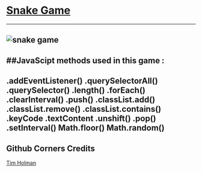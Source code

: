 # [Snake Game](https://snake-game-sample.netlify.app)
-----
![snake game](https://i.imgur.com/Q2DYju7.png)
---
##JavaScipt methods used in this game :
---
.addEventListener()
.querySelectorAll()
.querySelector()
.length()
.forEach()
.clearInterval()
.push()
.classList.add()
.classList.remove()
.classList.contains()
.keyCode
.textContent
.unshift()
.pop()
.setInterval()
Math.floor()
Math.random()
--
## Github Corners Credits
[Tim Holman](http://tholman.com)

